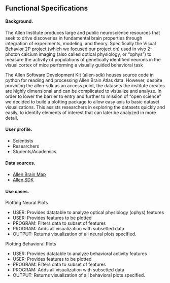 ## Functional Specifications 

#### Background.

The Allen Institute produces large and public neuroscience resources that seek to drive discoveries in fundamental brain properties through integration of experiments, modeling, and theory. Specifically the Visual Behavior 2P project (which we focused our project on) used in vivo 2-photon calcium imaging (also called optical physiology, or “ophys”) to measure the activity of populations of genetically identified neurons in the visual cortex of mice performing a visually guided behavioral task 

The Allen Software Development Kit (allen-sdk) houses source code in python for reading and processing Allen Brain Atlas data. However, despite providing the allen-sdk as an access point, the datasets the institute creates are highly dimensional and can be complicated to visualize and analyze. In order to lower the barrier to entry and further to mission of “open science” we decided to build a plotting package to allow easy axis to basic dataset visualizations. This assists researchers in exploring the datasets quickly and easily, to identify elements of interest that can later be analyzed in more detail.

#### User profile.

- Scientists
- Researchers
- Students/Academics
    
#### Data sources.

- [Allen Brain Map](https://portal.brain-map.org/)
- [Allen SDK](https://allensdk.readthedocs.io/en/latest/install.html)
    

#### Use cases.

Plotting Neural Plots
  - USER: Provides datatable to analyze optical physiology (ophys) features 
  - USER: Provides features to be plotted
  - PROGRAM: Filters data to subset of features
  - PROGRAM: Adds all visualization with subsetted data
  - OUTPUT: Returns visualization of all neural plots specified.

Plotting Behavioral Plots
  - USER: Provides datatable to analyze behavioral activity features 
  - USER: Provides features to be plotted
  - PROGRAM: Filters data to subset of features
  - PROGRAM: Adds all visualization with subsetted data
  - OUTPUT: Returns visualization of all behavioral plots specified.
